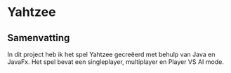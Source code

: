# Yahtzee

## Samenvatting
In dit project heb ik het spel Yahtzee gecreëerd met behulp van Java en JavaFx. Het spel bevat een singleplayer, multiplayer en Player VS AI mode.